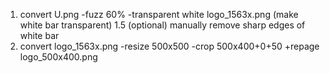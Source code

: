 1. convert U.png -fuzz 60% -transparent white logo_1563x.png (make white bar transparent)
1.5 (optional) manually remove sharp edges of white bar
2. convert logo_1563x.png -resize 500x500 -crop 500x400+0+50 +repage logo_500x400.png